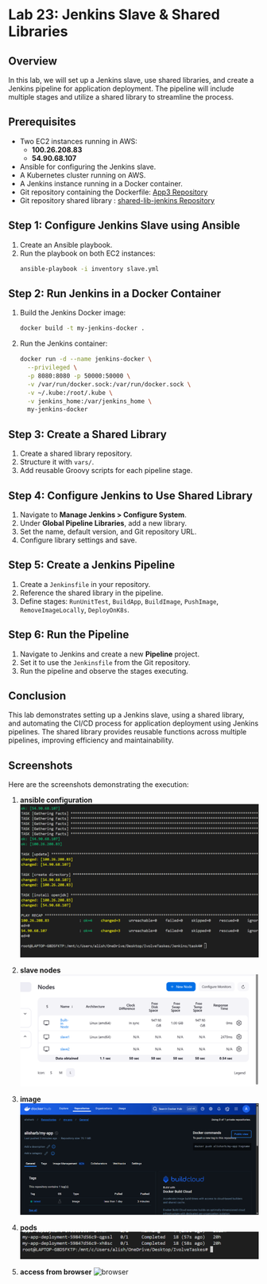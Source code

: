 # Lab 23: Jenkins Slave & Shared Libraries

## Overview
In this lab, we will set up a Jenkins slave, use shared libraries, and create a Jenkins pipeline for application deployment. The pipeline will include multiple stages and utilize a shared library to streamline the process.

## Prerequisites
- Two EC2 instances running in AWS:
  - **100.26.208.83**
  - **54.90.68.107**
- Ansible for configuring the Jenkins slave.
- A Kubernetes cluster running on AWS.
- A Jenkins instance running in a Docker container.
- Git repository containing the Dockerfile: [App3 Repository](https://github.com/aliSharb/App3.git)
- Git repository shared library : [shared-lib-jenkins Repository](https://github.com/aliSharb/shared-lib-jenkins.git)

## Step 1: Configure Jenkins Slave using Ansible
1. Create an Ansible playbook.
2. Run the playbook on both EC2 instances:
   ```sh
   ansible-playbook -i inventory slave.yml
   ```

## Step 2: Run Jenkins in a Docker Container
1. Build the Jenkins Docker image:
   ```sh
   docker build -t my-jenkins-docker .
   ```
2. Run the Jenkins container:
   ```sh
   docker run -d --name jenkins-docker \
     --privileged \
     -p 8080:8080 -p 50000:50000 \
     -v /var/run/docker.sock:/var/run/docker.sock \
     -v ~/.kube:/root/.kube \
     -v jenkins_home:/var/jenkins_home \
     my-jenkins-docker
   ```

## Step 3: Create a Shared Library
1. Create a shared library repository.
2. Structure it with `vars/`.
3. Add reusable Groovy scripts for each pipeline stage.

## Step 4: Configure Jenkins to Use Shared Library
1. Navigate to **Manage Jenkins > Configure System**.
2. Under **Global Pipeline Libraries**, add a new library.
3. Set the name, default version, and Git repository URL.
4. Configure library settings and save.

## Step 5: Create a Jenkins Pipeline
1. Create a `Jenkinsfile` in your repository.
2. Reference the shared library in the pipeline.
3. Define stages: `RunUnitTest`, `BuildApp`, `BuildImage`, `PushImage`, `RemoveImageLocally`, `DeployOnK8s`.

## Step 6: Run the Pipeline
1. Navigate to Jenkins and create a new **Pipeline** project.
2. Set it to use the `Jenkinsfile` from the Git repository.
3. Run the pipeline and observe the stages executing.

## Conclusion
This lab demonstrates setting up a Jenkins slave, using a shared library, and automating the CI/CD process for application deployment using Jenkins pipelines. The shared library provides reusable functions across multiple pipelines, improving efficiency and maintainability.

## Screenshots
Here are the screenshots demonstrating the execution:


1. **ansible configuration** ![ansible](ansible-configuration.png)

2. **slave nodes** ![new-nodes](new-nodes.png)

3. **image** ![docker](dockerpused.png)

4. **pods** ![pods](pods.png)

5. **access from browser** ![browser](pods-run-service.png)
